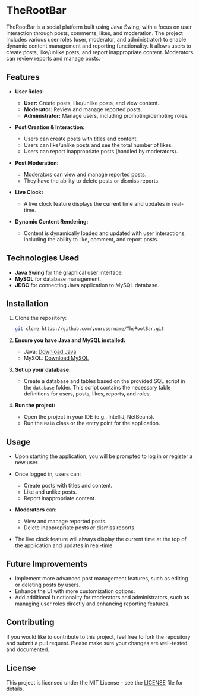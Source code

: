 # TheRootBar

TheRootBar is a social platform built using Java Swing, with a focus on user interaction through posts, comments, likes, and moderation. The project includes various user roles (user, moderator, and administrator) to enable dynamic content management and reporting functionality. It allows users to create posts, like/unlike posts, and report inappropriate content. Moderators can review reports and manage posts.

## Features

- **User Roles:**
  - **User:** Create posts, like/unlike posts, and view content.
  - **Moderator:** Review and manage reported posts.
  - **Administrator:** Manage users, including promoting/demoting roles.
  
- **Post Creation & Interaction:**
  - Users can create posts with titles and content.
  - Users can like/unlike posts and see the total number of likes.
  - Users can report inappropriate posts (handled by moderators).

- **Post Moderation:**
  - Moderators can view and manage reported posts.
  - They have the ability to delete posts or dismiss reports.

- **Live Clock:**
  - A live clock feature displays the current time and updates in real-time.

- **Dynamic Content Rendering:**
  - Content is dynamically loaded and updated with user interactions, including the ability to like, comment, and report posts.

## Technologies Used

- **Java Swing** for the graphical user interface.
- **MySQL** for database management.
- **JDBC** for connecting Java application to MySQL database.

## Installation

1. Clone the repository:

   ```bash
   git clone https://github.com/yourusername/TheRootBar.git
    ```

2. **Ensure you have Java and MySQL installed:**
   - Java: [Download Java](https://www.oracle.com/java/technologies/javase-jdk11-downloads.html)
   - MySQL: [Download MySQL](https://dev.mysql.com/downloads/installer/)

3. **Set up your database:**
   - Create a database and tables based on the provided SQL script in the `database` folder. This script contains the necessary table definitions for users, posts, likes, reports, and roles.

4. **Run the project:**
   - Open the project in your IDE (e.g., IntelliJ, NetBeans).
   - Run the `Main` class or the entry point for the application.

## Usage

- Upon starting the application, you will be prompted to log in or register a new user.
- Once logged in, users can:
  - Create posts with titles and content.
  - Like and unlike posts.
  - Report inappropriate content.
  
- **Moderators** can:
  - View and manage reported posts.
  - Delete inappropriate posts or dismiss reports.

- The live clock feature will always display the current time at the top of the application and updates in real-time.

## Future Improvements

- Implement more advanced post management features, such as editing or deleting posts by users.
- Enhance the UI with more customization options.
- Add additional functionality for moderators and administrators, such as managing user roles directly and enhancing reporting features.

## Contributing

If you would like to contribute to this project, feel free to fork the repository and submit a pull request. Please make sure your changes are well-tested and documented.

## License

This project is licensed under the MIT License - see the [LICENSE](LICENSE) file for details.

